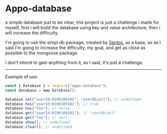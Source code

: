 # Appo-database
a simple database just to be clear, this project is just a challenge i made for myself, first i will build the database using key and value architecture, then i will increase the difficulty.

I'm going to use the simpl.db package, created by [5antos](https://github.com/5antos), as a base, so as I said I'm going to increase the difficulty, my goal, and get as close as possible to the mongoose package.

I don't intend to gain anything from it, as I said, it's just a challenge.

---

Example of use:
```js
const { Database } = require("appo-database");
const database = new Database();

database.set("userId:0190109101", "userObject"); // undefined
database.has("userId:0190109101"); // true
database.has("foo"); // false
database.get("userId:0190109101"); // "userObject"
database.get("foo"); // null
database.show(); // undefined
database.clear(); // undefined

```
